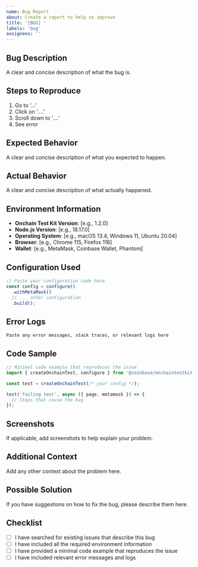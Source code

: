 ```yaml
---
name: Bug Report
about: Create a report to help us improve
title: '[BUG] '
labels: 'bug'
assignees: ''
---
```


## Bug Description
A clear and concise description of what the bug is.

## Steps to Reproduce
1. Go to '...'
2. Click on '....'
3. Scroll down to '....'
4. See error

## Expected Behavior
A clear and concise description of what you expected to happen.

## Actual Behavior
A clear and concise description of what actually happened.

## Environment Information
- **Onchain Test Kit Version**: [e.g., 1.2.0]
- **Node.js Version**: [e.g., 18.17.0]
- **Operating System**: [e.g., macOS 13.4, Windows 11, Ubuntu 20.04]
- **Browser**: [e.g., Chrome 115, Firefox 116]
- **Wallet**: [e.g., MetaMask, Coinbase Wallet, Phantom]

## Configuration Used
```typescript
// Paste your configuration code here
const config = configure()
  .withMetaMask()
  // ... other configuration
  .build();
```

## Error Logs
```
Paste any error messages, stack traces, or relevant logs here
```

## Code Sample
```typescript
// Minimal code example that reproduces the issue
import { createOnchainTest, configure } from '@coinbase/onchaintestkit';

const test = createOnchainTest(/* your config */);

test('failing test', async ({ page, metamask }) => {
  // Steps that cause the bug
});
```

## Screenshots
If applicable, add screenshots to help explain your problem.

## Additional Context
Add any other context about the problem here.

## Possible Solution
If you have suggestions on how to fix the bug, please describe them here.

## Checklist
- [ ] I have searched for existing issues that describe this bug
- [ ] I have included all the required environment information
- [ ] I have provided a minimal code example that reproduces the issue
- [ ] I have included relevant error messages and logs
